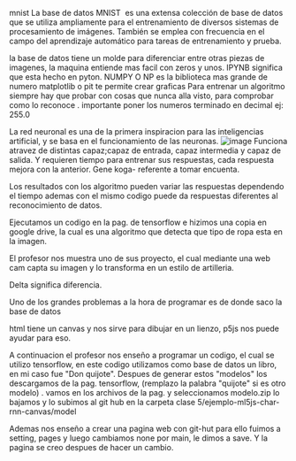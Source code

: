 
mnist 
La base de datos MNIST ​ es una extensa colección de base de datos que se utiliza ampliamente para el entrenamiento de diversos sistemas de procesamiento de imágenes.​​ 
También se emplea con frecuencia en el campo del aprendizaje automático para tareas de entrenamiento y prueba.​

la base de datos tiene un molde para diferenciar entre otras piezas de imagenes, la maquina entiende mas facil con zeros y unos.
IPYNB significa que esta hecho en pyton.
NUMPY O NP es la biblioteca mas grande de numero
matplotlib o pit te permite crear graficas
Para entrenar un algoritmo siempre hay que probar con cosas que nunca alla visto, para comprobar como lo reconoce .
importante poner los numeros terminado en decimal ej: 255.0

La red neuronal es una de la primera inspiracion para las inteligencias artificial, y se basa en el funcionamiento de las neuronas.
![image](https://github.com/Juanitaliano/audiv027-2024-1/assets/163590978/71de45dd-c2d5-4f80-a737-308d4281f480)
Funciona atravez de distintas capaz;capaz de entrada, capaz intermedia y capaz de salida.
Y requieren tiempo para entrenar sus respuestas, cada respuesta mejora con la anterior.
Gene koga- referente a tomar encuenta.

Los resultados con los algoritmo pueden variar las respuestas dependendo el tiempo ademas con el mismo codigo puede da respuestas diferentes al reconocimiento de datos.

Ejecutamos un codigo en la pag. de tensorflow e hizimos una copia en google drive, la cual es una algoritmo que detecta que tipo de ropa esta en la imagen.

El profesor nos muestra uno de sus proyecto, el cual mediante una web cam capta su imagen y lo transforma en un estilo de artilleria.

Delta significa diferencia.

Uno de los grandes problemas a la hora de programar es de donde saco la base de datos

html tiene un canvas y nos sirve para dibujar en un lienzo, p5js nos puede ayudar para eso.

A continuacion el profesor nos enseño a programar un codigo, el cual se utilizo tensorflow, en este codigo utilizamos como base de datos un libro,
en mi caso fue "Don quijote".
Despues de generar estos "modelos" los descargamos de la pag. tensorflow, (remplazo la palabra "quijote" si es otro modelo) .
vamos en los archivos de la pag. y seleccionamos modelo.zip
lo bajamos y lo subimos al git hub en la carpeta clase 5/ejemplo-ml5js-char-rnn-canvas/model

Ademas nos enseño a crear una pagina web con git-hut
para ello fuimos a setting, pages y luego cambiamos none por main, le dimos a save.
Y la pagina se creo despues de hacer un cambio.

